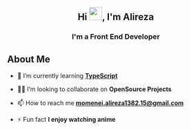 <h2 align="center">Hi <img src="https://raw.githubusercontent.com/MartinHeinz/MartinHeinz/master/wave.gif" width="30px">, I'm Alireza</h2>
<h3 align="center">I'm a Front End Developer</h3>


## About Me



- 🌱 I’m currently learning **[TypeScript](https://www.typescriptlang.org)**

- 👨‍💻 I’m looking to collaborate on **OpenSource Projects**

- 📫 How to reach me **momenei.alireza1382.15@gmail.com**

- ⚡ Fun fact **I enjoy watching anime**